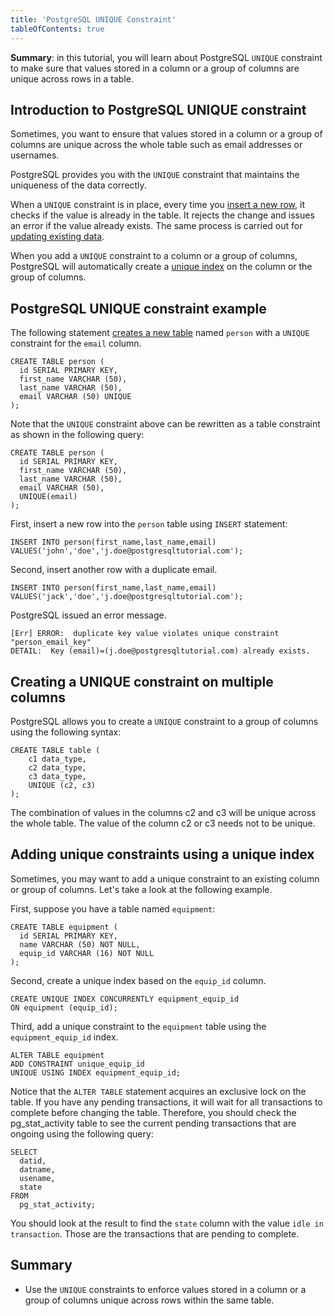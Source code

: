 ```yaml
---
title: 'PostgreSQL UNIQUE Constraint'
tableOfContents: true
---
```



**Summary**: in this tutorial, you will learn about PostgreSQL `UNIQUE` constraint to make sure that values stored in a column or a group of columns are unique across rows in a table.

## Introduction to PostgreSQL UNIQUE constraint

Sometimes, you want to ensure that values stored in a column or a group of columns are unique across the whole table such as email addresses or usernames.

PostgreSQL provides you with the `UNIQUE` constraint that maintains the uniqueness of the data correctly.

When a `UNIQUE` constraint is in place, every time you [insert a new row](/docs/postgresql/postgresql-insert/), it checks if the value is already in the table. It rejects the change and issues an error if the value already exists. The same process is carried out for [updating existing data](https://www.postgresqltutorial.com/postgresql-tutorial/postgresql-update).

When you add a `UNIQUE` constraint to a column or a group of columns, PostgreSQL will automatically create a [unique index](https://www.postgresqltutorial.com/postgresql-indexes/postgresql-unique-index/) on the column or the group of columns.

## PostgreSQL UNIQUE constraint example

The following statement [creates a new table](/docs/postgresql/postgresql-create-table) named `person` with a `UNIQUE` constraint for the `email` column.

```
CREATE TABLE person (
  id SERIAL PRIMARY KEY,
  first_name VARCHAR (50),
  last_name VARCHAR (50),
  email VARCHAR (50) UNIQUE
);
```

Note that the `UNIQUE` constraint above can be rewritten as a table constraint as shown in the following query:

```
CREATE TABLE person (
  id SERIAL PRIMARY KEY,
  first_name VARCHAR (50),
  last_name VARCHAR (50),
  email VARCHAR (50),
  UNIQUE(email)
);
```

First, insert a new row into the `person` table using `INSERT` statement:

```
INSERT INTO person(first_name,last_name,email)
VALUES('john','doe','j.doe@postgresqltutorial.com');
```

Second, insert another row with a duplicate email.

```
INSERT INTO person(first_name,last_name,email)
VALUES('jack','doe','j.doe@postgresqltutorial.com');
```

PostgreSQL issued an error message.

```
[Err] ERROR:  duplicate key value violates unique constraint "person_email_key"
DETAIL:  Key (email)=(j.doe@postgresqltutorial.com) already exists.
```

## Creating a UNIQUE constraint on multiple columns

PostgreSQL allows you to create a `UNIQUE` constraint to a group of columns using the following syntax:

```
CREATE TABLE table (
    c1 data_type,
    c2 data_type,
    c3 data_type,
    UNIQUE (c2, c3)
);
```

The combination of values in the columns c2 and c3 will be unique across the whole table. The value of the column c2 or c3 needs not to be unique.

## Adding unique constraints using a unique index

Sometimes, you may want to add a unique constraint to an existing column or group of columns. Let's take a look at the following example.

First, suppose you have a table named `equipment`:

```
CREATE TABLE equipment (
  id SERIAL PRIMARY KEY,
  name VARCHAR (50) NOT NULL,
  equip_id VARCHAR (16) NOT NULL
);
```

Second, create a unique index based on the `equip_id` column.

```
CREATE UNIQUE INDEX CONCURRENTLY equipment_equip_id
ON equipment (equip_id);
```

Third, add a unique constraint to the `equipment` table using the `equipment_equip_id` index.

```
ALTER TABLE equipment
ADD CONSTRAINT unique_equip_id
UNIQUE USING INDEX equipment_equip_id;
```

Notice that the `ALTER TABLE` statement acquires an exclusive lock on the table. If you have any pending transactions, it will wait for all transactions to complete before changing the table. Therefore, you should check the pg_stat_activity table to see the current pending transactions that are ongoing using the following query:

```
SELECT
  datid,
  datname,
  usename,
  state
FROM
  pg_stat_activity;
```

You should look at the result to find the `state` column with the value `idle in transaction`. Those are the transactions that are pending to complete.

## Summary

- Use the `UNIQUE` constraints to enforce values stored in a column or a group of columns unique across rows within the same table.
